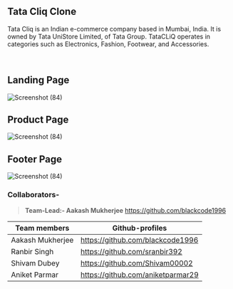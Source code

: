 <h2>
Tata Cliq Clone
</h2>

Tata Cliq is an Indian e-commerce company based in Mumbai, India. It is owned by Tata UniStore Limited, of Tata Group. TataCLiQ operates in categories such as Electronics, Fashion, Footwear, and Accessories.

<br>

<h2>Landing Page</h2>

![Screenshot (84)](https://i.ibb.co/LrdQqKM/tatacliq.png)

<h2>Product Page</h2>

![Screenshot (84)](https://i.ibb.co/ScPk695/Screenshot-17.png)

<h2>Footer Page</h2>

![Screenshot (84)](https://i.ibb.co/3svyTVp/Screenshot-16.png)


### Collaborators-
>**Team-Lead:- Aakash Mukherjee** <https://github.com/blackcode1996>


| Team members | Github-profiles |
| ------ | ------ |
| Aakash Mukherjee | <https://github.com/blackcode1996> |
| Ranbir Singh | <https://github.com/sranbir392> |
| Shivam Dubey  | <https://github.com/Shivam00002> |
| Aniket Parmar | <https://github.com/aniketparmar29> |

